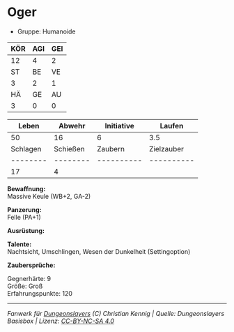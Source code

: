 # Oger  
- Gruppe: Humanoide  

| KÖR | AGI | GEI |  
| --- | --- | --- |  
| 12  | 4   | 2   |
| ST  | BE  | VE  |  
| 3   | 2   | 1   |
| HÄ  | GE  | AU  |  
| 3   | 0   | 0   |


| Leben    | Abwehr   | Initiative | Laufen     |
| -------- | -------- | ---------- | ---------- |
| 50       | 16       | 6          | 3.5        |
| Schlagen | Schießen | Zaubern    | Zielzauber |
| -------- | -------- | ---------- | ---------- |
| 17       | 4        |            |            |

**Bewaffnung:**  
Massive Keule (WB+2, GA-2)

**Panzerung:**  
Felle (PA+1)

**Ausrüstung:**  


**Talente:**  
Nachtsicht, Umschlingen, Wesen der Dunkelheit (Settingoption)

**Zaubersprüche:**  


Gegnerhärte: 9  
Größe: Groß  
Erfahrungspunkte: 120  



___
*Fanwerk für [Dungeonslayers](https://www.dungeonslayers.net/) (C) Christian Kennig | Quelle: Dungeonslayers Basisbox | Lizenz: [CC-BY-NC-SA 4.0](https://creativecommons.org/licenses/by-nc-sa/4.0/deed.de)*